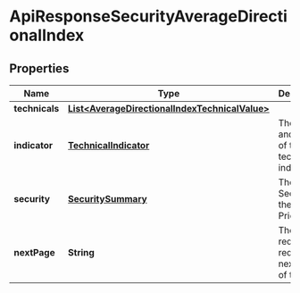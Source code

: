 
# ApiResponseSecurityAverageDirectionalIndex

## Properties
Name | Type | Description | Notes
------------ | ------------- | ------------- | -------------
**technicals** | [**List&lt;AverageDirectionalIndexTechnicalValue&gt;**](AverageDirectionalIndexTechnicalValue.md) |  |  [optional]
**indicator** | [**TechnicalIndicator**](TechnicalIndicator.md) | The name and symbol of the technical indicator |  [optional]
**security** | [**SecuritySummary**](SecuritySummary.md) | The Security of the Stock Price |  [optional]
**nextPage** | **String** | The token required to request the next page of the data |  [optional]



